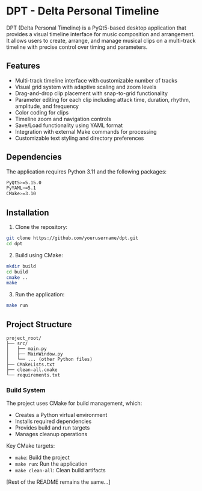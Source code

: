 # DPT - Delta Personal Timeline

DPT (Delta Personal Timeline) is a PyQt5-based desktop application that provides a visual timeline interface for music composition and arrangement. It allows users to create, arrange, and manage musical clips on a multi-track timeline with precise control over timing and parameters.

## Features

- Multi-track timeline interface with customizable number of tracks
- Visual grid system with adaptive scaling and zoom levels
- Drag-and-drop clip placement with snap-to-grid functionality
- Parameter editing for each clip including attack time, duration, rhythm, amplitude, and frequency
- Color coding for clips
- Timeline zoom and navigation controls
- Save/Load functionality using YAML format
- Integration with external Make commands for processing
- Customizable text styling and directory preferences

## Dependencies

The application requires Python 3.11 and the following packages:

```bash
PyQt5>=5.15.0
PyYAML>=5.1
CMake>=3.10
```

## Installation

1. Clone the repository:
```bash
git clone https://github.com/yourusername/dpt.git
cd dpt
```

2. Build using CMake:
```bash
mkdir build
cd build
cmake ..
make
```

3. Run the application:
```bash
make run
```

## Project Structure

```
project_root/
├── src/
│   ├── main.py
│   ├── MainWindow.py
│   └── ... (other Python files)
├── CMakeLists.txt
├── clean-all.cmake
└── requirements.txt
```

### Build System

The project uses CMake for build management, which:
- Creates a Python virtual environment
- Installs required dependencies
- Provides build and run targets
- Manages cleanup operations

Key CMake targets:
- `make`: Build the project
- `make run`: Run the application
- `make clean-all`: Clean build artifacts

[Rest of the README remains the same...]